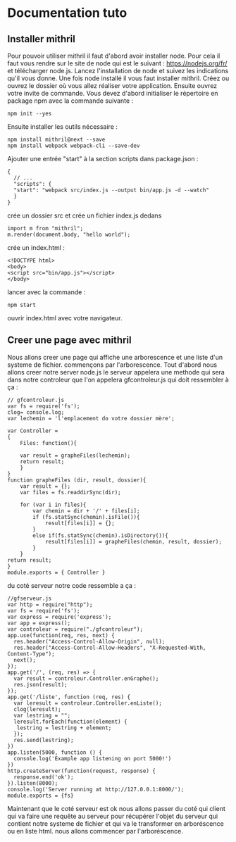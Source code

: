 # Documentation tuto 
## Installer mithril
Pour pouvoir utiliser mithril il faut d'abord avoir installer node. Pour cela il faut vous rendre sur le site de node qui est le suivant : <https://nodejs.org/fr/> et télécharger node.js. Lancez l'installation de node et suivez les indications qu'il vous donne. Une fois node installé il vous faut installer mithril. Créez ou ouvrez le dossier où vous allez réaliser votre application. Ensuite ouvrez votre invite de commande. Vous devez d'abord initialiser le répertoire en package npm avec la commande suivante : 

    npm init --yes 
    
Ensuite installer les outils nécessaire :

    npm install mithril@next --save 
    npm install webpack webpack-cli --save-dev
    
Ajouter une entrée "start" à la section scripts dans package.json : 

    {
      // ...
      "scripts": {
      "start": "webpack src/index.js --output bin/app.js -d --watch"
      }
    }
crée un dossier src et crée un fichier index.js dedans
    
    import m from "mithril";
    m.render(document.body, "hello world");

crée un index.html : 

    <!DOCTYPE html>
    <body>
    <script src="bin/app.js"></script>
    </body>

lancer avec la commande :

    npm start
    
ouvrir index.html avec votre navigateur.

## Creer une page avec mithril

Nous allons creer une page qui affiche une arborescence et une liste d'un systeme de fichier.
commençons par l'arborescence. Tout d'abord nous allons creer notre server node.js 
le serveur appelera une methode qui sera dans notre controleur que l'on appelera gfcontroleur.js qui doit ressembler à ça :
    
    // gfcontroleur.js
    var fs = require('fs');
    clog= console.log;
    var lechemin = 'l'emplacement do votre dossier mère';

    var Controller = 
    {
        Files: function(){
        
        var result = grapheFiles(lechemin);
        return result;
        }
    }
    function grapheFiles (dir, result, dossier){
        var result = {};
        var files = fs.readdirSync(dir);

        for (var i in files){   
            var chemin = dir + '/' + files[i];  
            if (fs.statSync(chemin).isFile()){
                result[files[i]] = {};
            }
            else if(fs.statSync(chemin).isDirectory()){  
                result[files[i]] = grapheFiles(chemin, result, dossier);
            }    
        }     
    return result;
    }
    module.exports = { Controller }
  
du coté serveur notre code ressemble a ça : 

    //gfserveur.js
    var http = require("http");
    var fs = require('fs');
    var express = require('express');
    var app = express();
    var controleur = require("./gfcontroleur");
    app.use(function(req, res, next) {
      res.header("Access-Control-Allow-Origin", null);
      res.header("Access-Control-Allow-Headers", "X-Requested-With, Content-Type");
      next();
    });
    app.get('/', (req, res) => {
      var result = controleur.Controller.enGraphe();
      res.json(result);
    });
    app.get('/liste', function (req, res) {
      var leresult = controleur.Controller.enListe();
      clog(leresult);
      var lestring = "";
      leresult.forEach(function(element) {
       lestring = lestring + element;
      });
      res.send(lestring);
    })
    app.listen(5000, function () {
      console.log('Example app listening on port 5000!')
    })
    http.createServer(function(request, response) {
      response.end('ok');
    }).listen(8000);
    console.log('Server running at http://127.0.0.1:8000/');
    module.exports = {fs}

Maintenant que le coté serveur est ok nous allons passer du coté qui client qui va faire une requête au serveur pour récupérer l'objet du serveur qui contient notre systeme de fichier et qui va le transformer en arboréscence ou en liste html. nous allons commencer par l'arboréscence.


  
